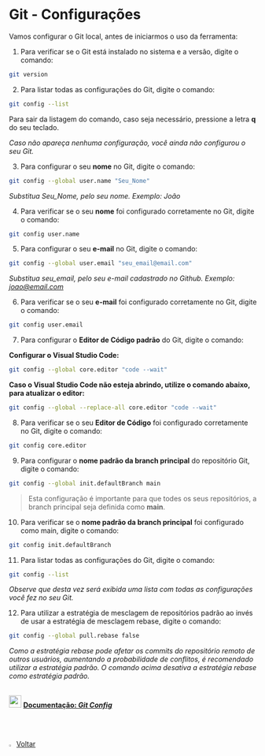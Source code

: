 <h1>Git - Configurações</h1>



Vamos configurar o Git local, antes de iniciarmos o uso da ferramenta:

1. Para verificar se o Git está instalado no sistema e a versão, digite o comando:

```bash
git version
```

2. Para listar todas as configurações do Git, digite o comando:

```bash
git config --list 
```

Para sair da listagem do comando, caso seja necessário, pressione a letra **q** do seu teclado.

*Caso não apareça nenhuma configuração, você ainda não configurou o seu Git.*

3. Para configurar o seu **nome** no Git, digite o comando:

```bash
git config --global user.name "Seu_Nome"
```

*Substitua Seu_Nome, pelo seu nome. Exemplo: João*

4. Para verificar se o seu **nome** foi configurado corretamente no Git, digite o comando:

```bash
git config user.name
```

5. Para configurar o seu **e-mail** no Git, digite o comando:

```bash
git config --global user.email "seu_email@email.com"
```

*Substitua seu_email, pelo seu e-mail cadastrado no Github. Exemplo: joao@email.com*

6. Para verificar se o seu **e-mail** foi configurado corretamente no Git, digite o comando:

```bash
git config user.email
```

7. Para configurar o **Editor de Código padrão** do Git, digite o comando:

**Configurar o Visual Studio Code:**

```bash
git config --global core.editor "code --wait"
```

**Caso o Visual Studio Code não esteja abrindo, utilize o comando abaixo, para atualizar o editor:**

```bash
git config --global --replace-all core.editor "code --wait"
```

8. Para verificar se o seu **Editor de Código** foi configurado corretamente no Git, digite o comando:

```bash
git config core.editor
```

9. Para configurar o **nome padrão da branch principal** do repositório Git, digite o comando:

```bash
git config --global init.defaultBranch main
```

> Esta configuração é importante para que todes os seus repositórios, a branch principal seja definida como **main**.

10. Para verificar se o **nome padrão da branch principal** foi configurado como main, digite o comando:

```bash
git config init.defaultBranch
```

11. Para listar todas as configurações do Git, digite o comando:

```bash
git config --list 
```

*Observe que desta vez será exibida uma lista com todas as configurações você fez no seu Git.*

12. Para utilizar a estratégia de mesclagem de repositórios padrão ao invés de usar a estratégia de mesclagem rebase, digite o comando:

```bash
git config --global pull.rebase false
```

*Como a estratégia rebase pode afetar os commits do repositório remoto de outros usuários, aumentando a probabilidade de conflitos, é recomendado utilizar a estratégia padrão. O comando acima desativa a estratégia rebase como estratégia padrão.*

<br />

<div align="left"><img src="https://i.imgur.com/fu9QxlT.png" title="source: imgur.com" width="25px"/> <a href="https://git-scm.com/docs/git-config/pt_BR" target="_blank"><b>Documentação: <i>Git Config</i></b></a></div>

<br /><br />

<div align="left"><a href="../README.md"><img src="https://i.imgur.com/XMgF3gl.png" title="source: imgur.com" width="3%"/>Voltar</a></div>
